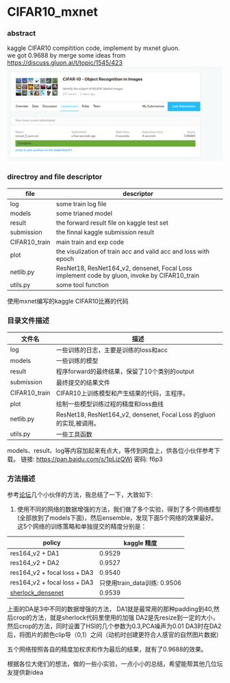 # CIFAR10_mxnet
### abstract
kaggle CIFAR10 compitition code, implement by mxnet gluon.</br>
we got 0.9688 by merge some ideas from https://discuss.gluon.ai/t/topic/1545/423</br>
![](submission.png)

### directroy and file descriptor

file | descriptor
--- | ---
log | some train log file
models | some trianed model
result | the forward result file on kaggle test set
submission | the finnal kaggle submission result
CIFAR10_train | main train and exp code
plot | the visulization  of train acc and valid acc and loss with epoch
netlib.py | ResNet18, ResNet164_v2, densenet, Focal Loss implement code by gluon, invoke by CIFAR10_train
utils.py | some tool function


使用mxnet编写的kaggle CIFAR10比赛的代码
### 目录文件描述

文件名 | 描述
--- | ---
log | 一些训练的日志，主要是训练的loss和acc
models | 一些训练的模型
result | 程序forward的最终结果，保留了10个类别的output
submission | 最终提交的结果文件
CIFAR10_train | CIFAR10上训练模型和产生结果的代码，主程序。
plot | 绘制一些模型训练过程的精度和loss曲线
netlib.py | ResNet18, ResNet164_v2, densenet, Focal Loss 的gluon的实现,被调用。
utils.py | 一些工具函数

models、result、log等内容加起来有点大，等传到网盘上，供各位小伙伴参考下载。
链接: https://pan.baidu.com/s/1pLjzQWj 密码: f6p3

### 方法描述
参考[论坛](https://discuss.gluon.ai/t/topic/1545/423)几个小伙伴的方法，我总结了一下，大致如下:
1. 使用不同的网络的数据增强的方法，我们做了多个实验，得到了多个网络模型(全部放到了models下面)，然后ensemble，发现下面5个网络的效果最好。</br>
这5个网络的训练策略和单独提交的精度分别是：

policy | kaggle 精度
--- | ---
res164_v2 + DA1| 0.9529
res164_v2 + DA2| 0.9527
res164_v2 + focal loss + DA3| 0.9540
res164_v2 + focal loss + DA3 | 只使用train_data训练: 0.9506
[sherlock_densenet](https://discuss.gluon.ai/t/topic/1545/273)| 0.9539

上面的DA是3中不同的数据增强的方法，
DA1就是最常用的那种padding到40,然后crop的方法，就是sherlock代码里使用的加强
DA2是先resize到一定的大小，然后crop的方法，同时设置了HSI的几个参数为0.3,PCA噪声为0.01
DA3时在DA2后，将图片的颜色clip导（0,1）之间（动机时创建更符合人感官的自然图片数据）

五个网络按照各自的精度加权求和作为最后的结果，就有了0.9688的效果。

根据各位大佬们的想法，做的一些小实验，一点小小的总结，希望能帮其他几位坛友提供新idea
